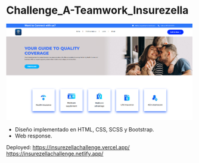 # Challenge_A-Teamwork_Insurezella

<img src="/assets/captura1.png" width="500">

- Diseño implementado en HTML, CSS, SCSS y Bootstrap.
- Web response.

Deployed:
https://insurezellachallenge.vercel.app/
https://insurezellachallenge.netlify.app/